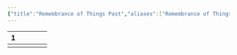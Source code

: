 ```yaml
---
{"title":"Remembrance of Things Past","aliases":["Remembrance of Things Past"],"handle":"remembrance","created":"2023-10-01T19:37:26+06:00","updated":"2023-10-02T09:08:29+06:00","dg-publish":true,"dg-note-icon":"signpost","tags":["book-series"],"dg-path":"Reading/Series/Remembrance of Things Past.md","permalink":"/reading/series/remembrance-of-things-past/","dgPassFrontmatter":true,"noteIcon":"signpost"}
---
```


<div><table class="dataview table-view-table"><thead class="table-view-thead"><tr class="table-view-tr-header"><th class="table-view-th"><span></span><span class="dataview small-text">1</span></th><th class="table-view-th"><span></span></th><th class="table-view-th"><span></span></th><th class="table-view-th"><span></span></th><th class="table-view-th"><span></span></th></tr></thead><tbody class="table-view-tbody"><tr><td><span></span></td><td><span></span></td><td><span></span></td><td><span></span></td><td><span></span></td></tr></tbody></table></div>